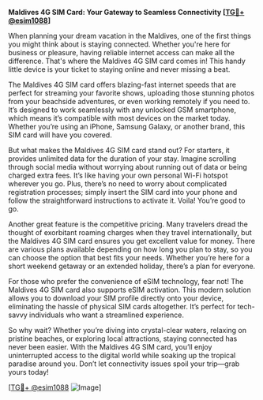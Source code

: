 **Maldives 4G SIM Card: Your Gateway to Seamless Connectivity [[TG💪+ @esim1088](https://t.me/s/esim1088)]**

When planning your dream vacation in the Maldives, one of the first things you might think about is staying connected. Whether you're here for business or pleasure, having reliable internet access can make all the difference. That's where the Maldives 4G SIM card comes in! This handy little device is your ticket to staying online and never missing a beat.

The Maldives 4G SIM card offers blazing-fast internet speeds that are perfect for streaming your favorite shows, uploading those stunning photos from your beachside adventures, or even working remotely if you need to. It’s designed to work seamlessly with any unlocked GSM smartphone, which means it’s compatible with most devices on the market today. Whether you’re using an iPhone, Samsung Galaxy, or another brand, this SIM card will have you covered.

But what makes the Maldives 4G SIM card stand out? For starters, it provides unlimited data for the duration of your stay. Imagine scrolling through social media without worrying about running out of data or being charged extra fees. It’s like having your own personal Wi-Fi hotspot wherever you go. Plus, there’s no need to worry about complicated registration processes; simply insert the SIM card into your phone and follow the straightforward instructions to activate it. Voila! You’re good to go.

Another great feature is the competitive pricing. Many travelers dread the thought of exorbitant roaming charges when they travel internationally, but the Maldives 4G SIM card ensures you get excellent value for money. There are various plans available depending on how long you plan to stay, so you can choose the option that best fits your needs. Whether you’re here for a short weekend getaway or an extended holiday, there’s a plan for everyone.

For those who prefer the convenience of eSIM technology, fear not! The Maldives 4G SIM card also supports eSIM activation. This modern solution allows you to download your SIM profile directly onto your device, eliminating the hassle of physical SIM cards altogether. It’s perfect for tech-savvy individuals who want a streamlined experience.

So why wait? Whether you’re diving into crystal-clear waters, relaxing on pristine beaches, or exploring local attractions, staying connected has never been easier. With the Maldives 4G SIM card, you’ll enjoy uninterrupted access to the digital world while soaking up the tropical paradise around you. Don’t let connectivity issues spoil your trip—grab yours today!

[[TG💪+ @esim1088](https://t.me/s/esim1088) ![Image](https://i.postimg.cc/Y0z9fWf4/image.png)]